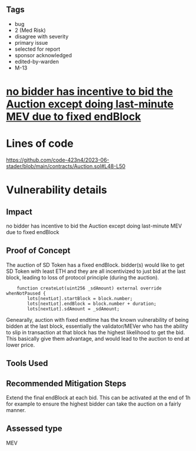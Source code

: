 ## Tags

- bug
- 2 (Med Risk)
- disagree with severity
- primary issue
- selected for report
- sponsor acknowledged
- edited-by-warden
- M-13

# [no bidder has incentive to bid the Auction except doing last-minute MEV due to fixed endBlock](https://github.com/code-423n4/2023-06-stader-findings/issues/70) 

# Lines of code

https://github.com/code-423n4/2023-06-stader/blob/main/contracts/Auction.sol#L48-L50


# Vulnerability details

## Impact
no bidder has incentive to bid the Auction except doing last-minute MEV due to fixed endBlock

## Proof of Concept
The auction of SD Token has a fixed endBlock. bidder(s) would like to get SD Token with least ETH and they are all incentivized to just bid at the last block, leading to loss of protocol principle (during the auction).


```solidity
    function createLot(uint256 _sdAmount) external override whenNotPaused {
        lots[nextLot].startBlock = block.number;
        lots[nextLot].endBlock = block.number + duration;
        lots[nextLot].sdAmount = _sdAmount;

```

Genearally, auction with fixed endtime has the known vulnerability of being bidden at the last block, essentially the validator/MEVer who has the ability to slip in transaction at that block has the highest likelihood to get the bid. This basically give them advantage, and would lead to the auction to end at lower price.

## Tools Used

## Recommended Mitigation Steps
Extend the final endBlock at each bid. This can be activated at the end of 1h for example to ensure the highest bidder can take the auction on a fairly manner.






## Assessed type

MEV